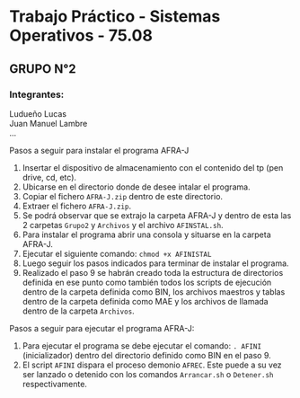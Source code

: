 # Trabajo Práctico - Sistemas Operativos - 75.08
## GRUPO N°2
### Integrantes:  
Ludueño Lucas  
Juan Manuel Lambre  
...

Pasos a seguir para instalar el programa AFRA-J  
1.  Insertar el dispositivo de almacenamiento con el contenido del tp (pen drive, cd, etc).  
3.  Ubicarse en el directorio donde de desee intalar el programa.  
4.  Copiar el fichero `AFRA-J.zip` dentro de este directorio.  
5.  Extraer el fichero `AFRA-J.zip`.  
6.  Se podrá observar que se extrajo la carpeta AFRA-J y dentro de esta las 2 carpetas `Grupo2` y `Archivos` y el archivo `AFINSTAL.sh`.  
7.  Para instalar el programa abrir una consola y situarse en la carpeta AFRA-J.  
8.  Ejecutar el siguiente comando: `chmod +x AFINISTAL`  
9.  Luego seguir los pasos indicados para terminar de instalar el programa.  
10. Realizado el paso 9 se habrán creado toda la estructura de directorios definida en ese punto como también todos los scripts de ejecución dentro de la carpeta definida como BIN, los archivos maestros y tablas dentro de la carpeta definida como MAE y los archivos de llamada dentro de la carpeta `Archivos`.  
  
Pasos a seguir para ejecutar el programa AFRA-J:  
1. Para ejecutar el programa se debe ejecutar el comando: `. AFINI` (inicializador) dentro del directorio definido como BIN en el paso 9.  
2. El script `AFINI` dispara el proceso demonio `AFREC`. Este puede a su vez ser lanzado o detenido con los comandos `Arrancar.sh` o `Detener.sh` respectivamente.  

